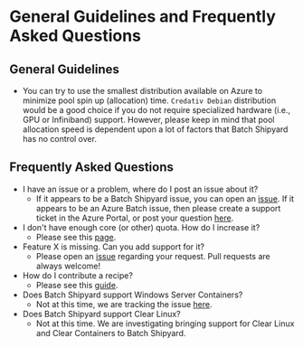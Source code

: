 # General Guidelines and Frequently Asked Questions

## General Guidelines
* You can try to use the smallest distribution available on Azure to minimize
pool spin up (allocation) time. `Credativ Debian` distribution would be a
good choice if you do not require specialized hardware (i.e., GPU or
Infiniband) support. However, please keep in mind that pool allocation speed
is dependent upon a lot of factors that Batch Shipyard has no control over.

## Frequently Asked Questions
* I have an issue or a problem, where do I post an issue about it?
  * If it appears to be a Batch Shipyard issue, you can open an
    [issue](https://github.com/Azure/batch-shipyard/issues). If it appears
    to be an Azure Batch issue, then please create a support ticket in the
    Azure Portal, or post your question
    [here](https://social.msdn.microsoft.com/Forums/azure/en-US/home?forum=azurebatch).
* I don't have enough core (or other) quota. How do I increase it?
  * Please see this [page](https://docs.microsoft.com/en-us/azure/batch/batch-quota-limit).
* Feature X is missing. Can you add support for it?
  * Please open an [issue](https://github.com/Azure/batch-shipyard/issues)
    regarding your request. Pull requests are always welcome!
* How do I contribute a recipe?
  * Please see this [guide](98-contributing-recipes.md).
* Does Batch Shipyard support Windows Server Containers?
  * Not at this time, we are tracking the issue
    [here](https://github.com/Azure/batch-shipyard/issues/7).
* Does Batch Shipyard support Clear Linux?
  * Not at this time. We are investigating bringing support for Clear Linux
    and Clear Containers to Batch Shipyard.

